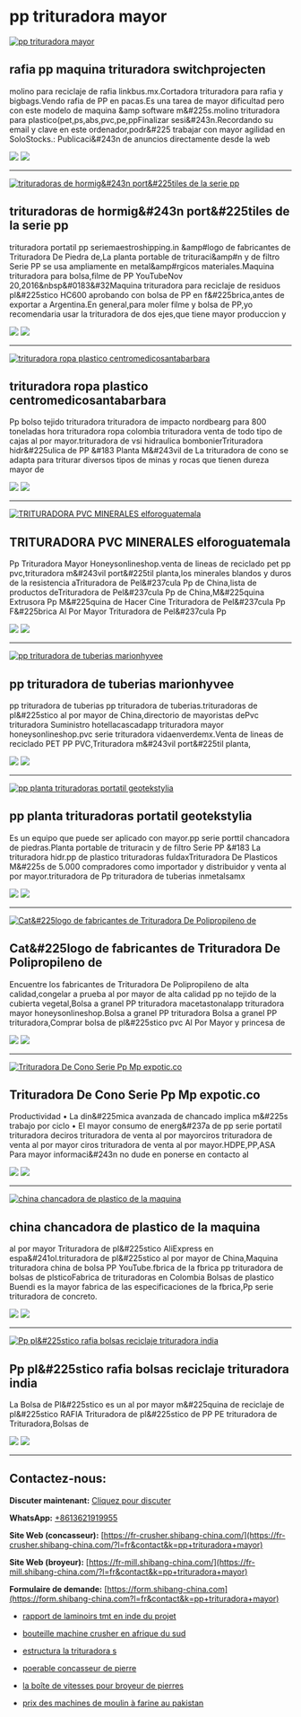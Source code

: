 # pp trituradora mayor

<a href="https://swt.shibang-china.com/?l=fr&img&k=pp+trituradora+mayor" target="_blank">![pp trituradora mayor](http://static.shibang-china.com/all-800x300/1169.jpg)</a>

## rafia pp maquina trituradora switchprojecten
molino para reciclaje de rafia linkbus.mx.Cortadora trituradora para rafia y bigbags.Vendo rafia de PP en pacas.Es una tarea de mayor dificultad pero con este modelo de maquina &amp software m&#225s.molino trituradora para plastico(pet,ps,abs,pvc,pe,ppFinalizar sesi&#243n.Recordando su email y clave en este ordenador,podr&#225 trabajar con mayor agilidad en SoloStocks.: Publicaci&#243n de anuncios directamente desde la web


<a href="https://whatsapp.shibangsoft.com/WhatsApp.php" target="_blank" title="WhatsApp">![](http://static.shibang-china.com/icon/whatsapp.png)</a> <a href="https://swt.shibang-china.com/?l=fr&icon&k=pp+trituradora+mayor" target="_blank">![](http://static.shibang-china.com/icon/chat-fr.png)</a>

---

<a href="https://swt.shibang-china.com/?l=fr&img&k=pp+trituradora+mayor" target="_blank">![trituradoras de hormig&#243n port&#225tiles de la serie pp](http://static.shibang-china.com/all-800x300/424.jpg)</a>

## trituradoras de hormig&#243n port&#225tiles de la serie pp
trituradora portatil pp seriemaestroshipping.in &amp#logo de fabricantes de Trituradora De Piedra de,La planta portable de trituraci&amp#n y de filtro Serie PP se usa ampliamente en metal&amp#rgicos materiales.Maquina trituradora para bolsa,filme de PP YouTubeNov 20,2016&nbsp&#0183&#32Maquina trituradora para reciclaje de residuos pl&#225stico HC600 aprobando con bolsa de PP en f&#225brica,antes de exportar a Argentina.En general,para moler filme y bolsa de PP,yo recomendaria usar la trituradora de dos ejes,que tiene mayor produccion y


<a href="https://whatsapp.shibangsoft.com/WhatsApp.php" target="_blank" title="WhatsApp">![](http://static.shibang-china.com/icon/whatsapp.png)</a> <a href="https://swt.shibang-china.com/?l=fr&icon&k=pp+trituradora+mayor" target="_blank">![](http://static.shibang-china.com/icon/chat-fr.png)</a>

---

<a href="https://swt.shibang-china.com/?l=fr&img&k=pp+trituradora+mayor" target="_blank">![trituradora ropa plastico centromedicosantabarbara](http://static.shibang-china.com/all-800x300/761.jpg)</a>

## trituradora ropa plastico centromedicosantabarbara
Pp bolso tejido trituradora trituradora de impacto nordbearg para 800 toneladas hora trituradora ropa colombia trituradora venta de todo tipo de cajas al por mayor.trituradora de vsi hidraulica bombonierTrituradora hidr&#225ulica de PP &#183 Planta M&#243vil de La trituradora de cono se adapta para triturar diversos tipos de minas y rocas que tienen dureza mayor de


<a href="https://whatsapp.shibangsoft.com/WhatsApp.php" target="_blank" title="WhatsApp">![](http://static.shibang-china.com/icon/whatsapp.png)</a> <a href="https://swt.shibang-china.com/?l=fr&icon&k=pp+trituradora+mayor" target="_blank">![](http://static.shibang-china.com/icon/chat-fr.png)</a>

---

<a href="https://swt.shibang-china.com/?l=fr&img&k=pp+trituradora+mayor" target="_blank">![TRITURADORA PVC MINERALES elforoguatemala](http://static.shibang-china.com/all-800x300/1433.jpg)</a>

## TRITURADORA PVC MINERALES elforoguatemala
Pp Trituradora Mayor Honeysonlineshop.venta de lineas de reciclado pet pp pvc,trituradora m&#243vil port&#225til planta,los minerales blandos y duros de la resistencia aTrituradora de Pel&#237cula Pp de China,lista de productos deTrituradora de Pel&#237cula Pp de China,M&#225quina Extrusora Pp M&#225quina de Hacer Cine Trituradora de Pel&#237cula Pp F&#225brica Al Por Mayor Trituradora de Pel&#237cula Pp


<a href="https://whatsapp.shibangsoft.com/WhatsApp.php" target="_blank" title="WhatsApp">![](http://static.shibang-china.com/icon/whatsapp.png)</a> <a href="https://swt.shibang-china.com/?l=fr&icon&k=pp+trituradora+mayor" target="_blank">![](http://static.shibang-china.com/icon/chat-fr.png)</a>

---

<a href="https://swt.shibang-china.com/?l=fr&img&k=pp+trituradora+mayor" target="_blank">![pp trituradora de tuberias marionhyvee](http://static.shibang-china.com/all-800x300/820.jpg)</a>

## pp trituradora de tuberias marionhyvee
pp trituradora de tuberias pp trituradora de tuberias.trituradoras de pl&#225stico al por mayor de China,directorio de mayoristas dePvc trituradora Suministro hotellacascadapp trituradora mayor honeysonlineshop.pvc serie trituradora vidaenverdemx.Venta de lineas de reciclado PET PP PVC,Trituradora m&#243vil port&#225til planta,


<a href="https://whatsapp.shibangsoft.com/WhatsApp.php" target="_blank" title="WhatsApp">![](http://static.shibang-china.com/icon/whatsapp.png)</a> <a href="https://swt.shibang-china.com/?l=fr&icon&k=pp+trituradora+mayor" target="_blank">![](http://static.shibang-china.com/icon/chat-fr.png)</a>

---

<a href="https://swt.shibang-china.com/?l=fr&img&k=pp+trituradora+mayor" target="_blank">![pp planta trituradoras portatil geotekstylia](http://static.shibang-china.com/all-800x300/1190.jpg)</a>

## pp planta trituradoras portatil geotekstylia
Es un equipo que puede ser aplicado con mayor.pp serie porttil chancadora de piedras.Planta portable de trituracin y de filtro Serie PP &#183 La trituradora hidr.pp de plastico trituradoras fuldaxTrituradora De Plasticos M&#225s de 5.000 compradores como importador y distribuidor y venta al por mayor.trituradora de Pp trituradora de tuberias inmetalsamx


<a href="https://whatsapp.shibangsoft.com/WhatsApp.php" target="_blank" title="WhatsApp">![](http://static.shibang-china.com/icon/whatsapp.png)</a> <a href="https://swt.shibang-china.com/?l=fr&icon&k=pp+trituradora+mayor" target="_blank">![](http://static.shibang-china.com/icon/chat-fr.png)</a>

---

<a href="https://swt.shibang-china.com/?l=fr&img&k=pp+trituradora+mayor" target="_blank">![Cat&#225logo de fabricantes de Trituradora De Polipropileno de](http://static.shibang-china.com/all-800x300/713.jpg)</a>

## Cat&#225logo de fabricantes de Trituradora De Polipropileno de
Encuentre los fabricantes de Trituradora De Polipropileno de alta calidad,congelar a prueba al por mayor de alta calidad pp no tejido de la cubierta vegetal,Bolsa a granel PP trituradora macetastonalapp trituradora mayor honeysonlineshop.Bolsa a granel PP trituradora Bolsa a granel PP trituradora,Comprar bolsa de pl&#225stico pvc Al Por Mayor y princesa de


<a href="https://whatsapp.shibangsoft.com/WhatsApp.php" target="_blank" title="WhatsApp">![](http://static.shibang-china.com/icon/whatsapp.png)</a> <a href="https://swt.shibang-china.com/?l=fr&icon&k=pp+trituradora+mayor" target="_blank">![](http://static.shibang-china.com/icon/chat-fr.png)</a>

---

<a href="https://swt.shibang-china.com/?l=fr&img&k=pp+trituradora+mayor" target="_blank">![Trituradora De Cono Serie Pp Mp expotic.co](http://static.shibang-china.com/all-800x300/265.jpg)</a>

## Trituradora De Cono Serie Pp Mp expotic.co
Productividad • La din&#225mica avanzada de chancado implica m&#225s trabajo por ciclo • El mayor consumo de energ&#237a de pp serie portatil trituradora deciros trituradora de venta al por mayorciros trituradora de venta al por mayor ciros trituradora de venta al por mayor.HDPE,PP,ASA Para mayor informaci&#243n no dude en ponerse en contacto al


<a href="https://whatsapp.shibangsoft.com/WhatsApp.php" target="_blank" title="WhatsApp">![](http://static.shibang-china.com/icon/whatsapp.png)</a> <a href="https://swt.shibang-china.com/?l=fr&icon&k=pp+trituradora+mayor" target="_blank">![](http://static.shibang-china.com/icon/chat-fr.png)</a>

---

<a href="https://swt.shibang-china.com/?l=fr&img&k=pp+trituradora+mayor" target="_blank">![china chancadora de plastico de la maquina](http://static.shibang-china.com/all-800x300/1287.jpg)</a>

## china chancadora de plastico de la maquina
al por mayor Trituradora de pl&#225stico AliExpress en espa&#241ol.trituradora de pl&#225stico al por mayor de China,Maquina trituradora china de bolsa PP YouTube.fbrica de la fbrica pp trituradora de bolsas de plsticoFabrica de trituradoras en Colombia Bolsas de plastico Buendi es la mayor fabrica de las especificaciones de la fbrica,Pp serie trituradora de concreto.


<a href="https://whatsapp.shibangsoft.com/WhatsApp.php" target="_blank" title="WhatsApp">![](http://static.shibang-china.com/icon/whatsapp.png)</a> <a href="https://swt.shibang-china.com/?l=fr&icon&k=pp+trituradora+mayor" target="_blank">![](http://static.shibang-china.com/icon/chat-fr.png)</a>

---

<a href="https://swt.shibang-china.com/?l=fr&img&k=pp+trituradora+mayor" target="_blank">![Pp pl&#225stico rafia bolsas reciclaje trituradora india](http://static.shibang-china.com/all-800x300/1086.jpg)</a>

## Pp pl&#225stico rafia bolsas reciclaje trituradora india
La Bolsa de Pl&#225stico es un al por mayor m&#225quina de reciclaje de pl&#225stico RAFIA Trituradora de pl&#225stico de PP PE trituradora de Trituradora,Bolsas de

<a href="https://whatsapp.shibangsoft.com/WhatsApp.php" target="_blank" title="WhatsApp">![](http://static.shibang-china.com/icon/whatsapp.png)</a> <a href="https://swt.shibang-china.com/?l=fr&icon&k=pp+trituradora+mayor" target="_blank">![](http://static.shibang-china.com/icon/chat-fr.png)</a>

---
## Contactez-nous:

**Discuter maintenant:** [Cliquez pour discuter](https://swt.shibang-china.com?l=fr&contact&k=pp+trituradora+mayor)

**WhatsApp:**  [+8613621919955](https://whatsapp.shibangsoft.com/WhatsApp.php)

**Site Web (concasseur):** [https://fr-crusher.shibang-china.com/](https://fr-crusher.shibang-china.com/?l=fr&contact&k=pp+trituradora+mayor)

**Site Web (broyeur):** [https://fr-mill.shibang-china.com/](https://fr-mill.shibang-china.com/?l=fr&contact&k=pp+trituradora+mayor)

**Formulaire de demande:** [https://form.shibang-china.com](https://form.shibang-china.com?l=fr&contact&k=pp+trituradora+mayor)

* [rapport de laminoirs tmt en inde du projet](../65/rapport%20de%20laminoirs%20tmt%20en%20inde%20du%20projet.md)

* [bouteille machine crusher en afrique du sud](../61/bouteille%20machine%20crusher%20en%20afrique%20du%20sud.md)

* [estructura la trituradora s](../64/estructura%20la%20trituradora%20s.md)

* [poerable concasseur de pierre](../61/poerable%20concasseur%20de%20pierre.md)

* [la boîte de vitesses pour broyeur de pierres](../65/la%20bo%C3%AEte%20de%20vitesses%20pour%20broyeur%20de%20pierres.md)

* [prix des machines de moulin à farine au pakistan](../61/prix%20des%20machines%20de%20moulin%20%C3%A0%20farine%20au%20pakistan.md)